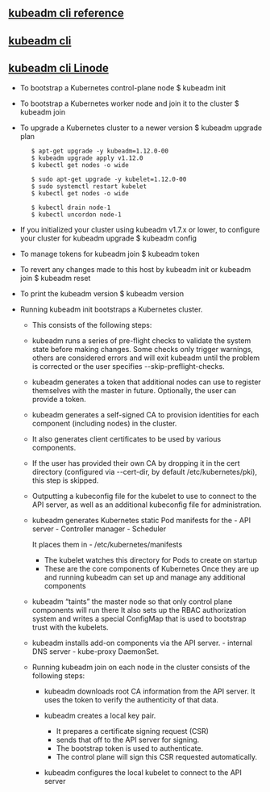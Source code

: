 
## [kubeadm cli reference](https://kubernetes.io/docs/reference/setup-tools/kubeadm/)

## [kubeadm cli](https://pwittrock.github.io/docs/admin/kubeadm/)
## [kubeadm cli Linode](https://www.linode.com/docs/kubernetes/getting-started-with-kubernetes/)


- To bootstrap a Kubernetes control-plane node
         $ kubeadm init 

- To bootstrap a Kubernetes worker node and join it to the cluster
         $ kubeadm join 

- To upgrade a Kubernetes cluster to a newer version
         $ kubeadm upgrade plan

         $ apt-get upgrade -y kubeadm=1.12.0-00
         $ kubeadm upgrade apply v1.12.0
         $ kubectl get nodes -o wide 
         
         $ sudo apt-get upgrade -y kubelet=1.12.0-00
         $ sudo systemctl restart kubelet 
         $ kubectl get nodes -o wide 

         $ kubectl drain node-1
         $ kubectl uncordon node-1



- If you initialized your cluster using kubeadm v1.7.x or lower, 
  to configure your cluster for kubeadm upgrade
         $ kubeadm config 

- To manage tokens for kubeadm join
         $ kubeadm token 

- To revert any changes made to this host by kubeadm init or kubeadm join 
         $ kubeadm reset 

- To print the kubeadm version
         $ kubeadm version 


- Running kubeadm init bootstraps a Kubernetes cluster. 

    - This consists of the following steps:

    - kubeadm runs a series of pre-flight checks to validate the system state 
      before making changes. 
      Some checks only trigger warnings, others are considered errors and will exit kubeadm until 
      the problem is corrected or the user specifies
          --skip-preflight-checks.

    - kubeadm generates a token that additional nodes can use to register themselves 
      with the master in future. Optionally, the user can provide a token.

    - kubeadm generates a self-signed CA to provision identities 
      for each component (including nodes) in the cluster. 
    - It also generates client certificates to be used by various components. 
    - If the user has provided their own CA by dropping it in the cert directory 
      (configured via --cert-dir, by default /etc/kubernetes/pki), this step is skipped.

    - Outputting a kubeconfig file for the kubelet to use to connect to the API server, 
      as well as an additional kubeconfig file for administration.

    - kubeadm generates Kubernetes static Pod manifests for the 
                - API server 
                - Controller manager 
                - Scheduler 

      It places them in 
                - /etc/kubernetes/manifests 
        - The kubelet watches this directory for Pods to create on startup 
        - These are the core components of Kubernetes 
          Once they are up and running kubeadm can set up and 
          manage any additional components

    - kubeadm “taints” the master node so that only control plane components will run there 
      It also sets up the RBAC authorization system and writes a special ConfigMap 
      that is used to bootstrap trust with the kubelets.

    - kubeadm installs add-on components  via the API server. 
            - internal DNS server 
            - kube-proxy DaemonSet.

    - Running kubeadm join on each node in the cluster consists of the following steps:

        - kubeadm downloads root CA information from the API server. 
          It uses the token to verify the authenticity of that data.

        - kubeadm creates a local key pair. 
            - It prepares a certificate signing request (CSR)  
            - sends that off to the API server for signing. 
            - The bootstrap token is used to authenticate. 
            - The control plane will sign this CSR requested automatically.

        - kubeadm configures the local kubelet to connect to the API server

